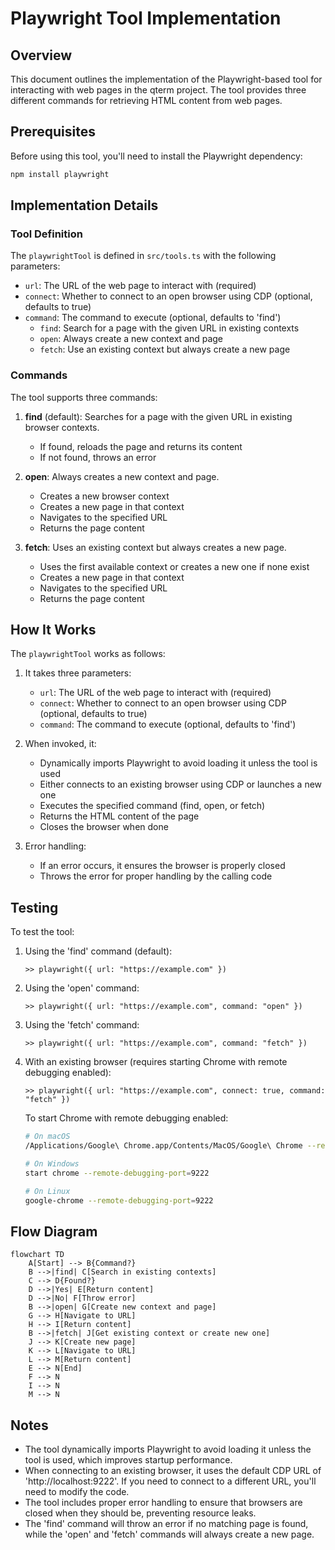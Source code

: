 # Playwright Tool Implementation

## Overview

This document outlines the implementation of the Playwright-based tool for interacting with web pages in the qterm project. The tool provides three different commands for retrieving HTML content from web pages.

## Prerequisites

Before using this tool, you'll need to install the Playwright dependency:

```bash
npm install playwright
```

## Implementation Details

### Tool Definition

The `playwrightTool` is defined in `src/tools.ts` with the following parameters:

- `url`: The URL of the web page to interact with (required)
- `connect`: Whether to connect to an open browser using CDP (optional, defaults to true)
- `command`: The command to execute (optional, defaults to 'find')
  - `find`: Search for a page with the given URL in existing contexts
  - `open`: Always create a new context and page
  - `fetch`: Use an existing context but always create a new page

### Commands

The tool supports three commands:

1. **find** (default): Searches for a page with the given URL in existing browser contexts.
   - If found, reloads the page and returns its content
   - If not found, throws an error

2. **open**: Always creates a new context and page.
   - Creates a new browser context
   - Creates a new page in that context
   - Navigates to the specified URL
   - Returns the page content

3. **fetch**: Uses an existing context but always creates a new page.
   - Uses the first available context or creates a new one if none exist
   - Creates a new page in that context
   - Navigates to the specified URL
   - Returns the page content


## How It Works

The `playwrightTool` works as follows:

1. It takes three parameters:
   - `url`: The URL of the web page to interact with (required)
   - `connect`: Whether to connect to an open browser using CDP (optional, defaults to true)
   - `command`: The command to execute (optional, defaults to 'find')

2. When invoked, it:
   - Dynamically imports Playwright to avoid loading it unless the tool is used
   - Either connects to an existing browser using CDP or launches a new one
   - Executes the specified command (find, open, or fetch)
   - Returns the HTML content of the page
   - Closes the browser when done

3. Error handling:
   - If an error occurs, it ensures the browser is properly closed
   - Throws the error for proper handling by the calling code

## Testing

To test the tool:

1. Using the 'find' command (default):
   ```
   >> playwright({ url: "https://example.com" })
   ```

2. Using the 'open' command:
   ```
   >> playwright({ url: "https://example.com", command: "open" })
   ```

3. Using the 'fetch' command:
   ```
   >> playwright({ url: "https://example.com", command: "fetch" })
   ```

4. With an existing browser (requires starting Chrome with remote debugging enabled):
   ```
   >> playwright({ url: "https://example.com", connect: true, command: "fetch" })
   ```

   To start Chrome with remote debugging enabled:
   ```bash
   # On macOS
   /Applications/Google\ Chrome.app/Contents/MacOS/Google\ Chrome --remote-debugging-port=9222
   
   # On Windows
   start chrome --remote-debugging-port=9222
   
   # On Linux
   google-chrome --remote-debugging-port=9222
   ```

## Flow Diagram

```mermaid
flowchart TD
    A[Start] --> B{Command?}
    B -->|find| C[Search in existing contexts]
    C --> D{Found?}
    D -->|Yes| E[Return content]
    D -->|No| F[Throw error]
    B -->|open| G[Create new context and page]
    G --> H[Navigate to URL]
    H --> I[Return content]
    B -->|fetch| J[Get existing context or create new one]
    J --> K[Create new page]
    K --> L[Navigate to URL]
    L --> M[Return content]
    E --> N[End]
    F --> N
    I --> N
    M --> N
```

## Notes

- The tool dynamically imports Playwright to avoid loading it unless the tool is used, which improves startup performance.
- When connecting to an existing browser, it uses the default CDP URL of 'http://localhost:9222'. If you need to connect to a different URL, you'll need to modify the code.
- The tool includes proper error handling to ensure that browsers are closed when they should be, preventing resource leaks.
- The 'find' command will throw an error if no matching page is found, while the 'open' and 'fetch' commands will always create a new page.